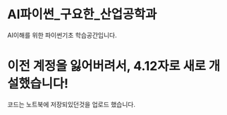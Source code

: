 # AI파이썬_구요한_산업공학과
AI이해를 위한 파이썬기초 학습공간입니다. 
# 이전 계정을 잃어버려서, 4.12자로 새로 개설했습니다!
코드는 노트북에 저장되있던것을 업로드 했습니다.
